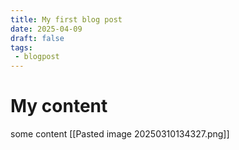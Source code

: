 ```yaml
---
title: My first blog post
date: 2025-04-09
draft: false
tags: 
 - blogpost
---
```


# My content
some content
[[Pasted image 20250310134327.png]]